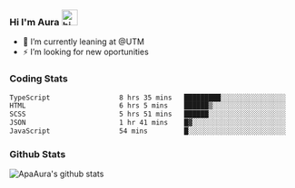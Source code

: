 ### Hi I'm Aura <img src="https://user-images.githubusercontent.com/1303154/88677602-1635ba80-d120-11ea-84d8-d263ba5fc3c0.gif" width="28px" alt="hi">

- 🔭 I’m currently leaning at @UTM
- ⚡ I’m looking for new oportunities


### Coding Stats

<!--START_SECTION:waka-->

```txt
TypeScript                 8 hrs 35 mins   █████████░░░░░░░░░░░░░░░░   35.57 %
HTML                       6 hrs 5 mins    ██████▒░░░░░░░░░░░░░░░░░░   25.20 %
SCSS                       5 hrs 51 mins   ██████░░░░░░░░░░░░░░░░░░░   24.24 %
JSON                       1 hr 41 mins    █▓░░░░░░░░░░░░░░░░░░░░░░░   07.03 %
JavaScript                 54 mins         █░░░░░░░░░░░░░░░░░░░░░░░░   03.77 %
```

<!--END_SECTION:waka-->

### Github Stats

![ApaAura's github stats](https://github-readme-stats.vercel.app/api?username=ApaAura&count_private=true&theme=tokyonight&hide=contribs,prs)
